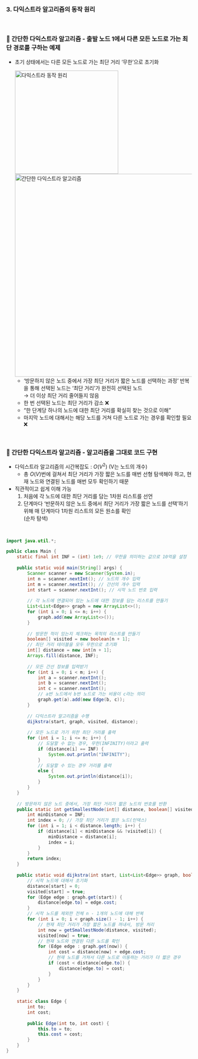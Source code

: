 ### 3. 다익스트라 알고리즘의 동작 원리
<br/>

### 📍 간단한 다익스트라 알고리즘 - 출발 노드 1에서 다른 모든 노드로 가는 최단 경로를 구하는 예제 <br/> 
- 초기 상태에서는 다른 모든 노드로 가는 최단 거리 ‘무한’으로 초기화
  <br/>

  <img width="280" alt="다익스트라 동작 원리" src="https://github.com/SeoWonLeee/2L24-Algo-Study/assets/148112372/04177d48-6288-4fde-9b4d-a10047b41878">
  <br/>
  
  <img width="550" alt="간단한 다익스트라 알고리즘" src="https://github.com/SeoWonLeee/2L24-Algo-Study/assets/148112372/406690cc-9c1b-4405-8014-67a992d6c5a6">
  <br/>
      
    - ‘방문하지 않은 노드 중에서 가장 최단 거리가 짧은 노드를 선택하는 과정’ 반복을 통해 선택된 노드는 ‘최단 거리’가 완전히 선택된 노드 <br/> → 더 이상 최단 거리 줄어들지 않음
    - 한 번 선택된 노드는 최단 거리가 감소 ❌
    - “한 단계당 하나의 노드에 대한 최단 거리를 확실히 찾는 것으로 이해”
    - 마지막 노드에 대해서는 해당 노드를 거쳐 다른 노드로 가는 경우를 확인할 필요 ❌
<br/>

### 📍 간단한 다익스트라 알고리즘 - 알고리즘을 그대로 코드 구현

- 다익스트라 알고리즘의 시간복잡도 : $O(V^2)$  (V는 노드의 개수)
    - 총 $O(V)$번에 걸쳐서 최단 거리가 가장 짧은 노드를 매번 선형 탐색해야 하고, 현재 노드와 연결된 노드를 매번 모두 확인하기 때문
- 직관적이고 쉽게 이해 가능
    1. 처음에 각 노드에 대한 최단 거리를 담는 1차원 리스트를 선언
    2. 단계마다 ‘반문하지 않은 노드 중에서 최단 거리가 가장 짧은 노드를 선택’하기 위해 매 단계마다 1차원 리스트의 모든 원소를 확인 <br/> (순차 탐색)
<br/>

```java
import java.util.*;

public class Main {
    static final int INF = (int) 1e9; // 무한을 의미하는 값으로 10억을 설정
    
    public static void main(String[] args) {
        Scanner scanner = new Scanner(System.in);
        int n = scanner.nextInt(); // 노드의 개수 입력
        int m = scanner.nextInt(); // 간선의 개수 입력
        int start = scanner.nextInt(); // 시작 노드 번호 입력
        
        // 각 노드에 연결되어 있는 노드에 대한 정보를 담는 리스트를 만들기
        List<List<Edge>> graph = new ArrayList<>();
        for (int i = 0; i <= n; i++) {
            graph.add(new ArrayList<>());
        }
        
        // 방문한 적이 있는지 체크하는 목적의 리스트를 만들기
        boolean[] visited = new boolean[n + 1];
        // 최단 거리 테이블을 모두 무한으로 초기화
        int[] distance = new int[n + 1];
        Arrays.fill(distance, INF);
        
        // 모든 간선 정보를 입력받기
        for (int i = 0; i < m; i++) {
            int a = scanner.nextInt();
            int b = scanner.nextInt();
            int c = scanner.nextInt();
            // a번 노드에서 b번 노드로 가는 비용이 c라는 의미
            graph.get(a).add(new Edge(b, c));
        }
        
        // 다익스트라 알고리즘을 수행
        dijkstra(start, graph, visited, distance);
        
        // 모든 노드로 가기 위한 최단 거리를 출력
        for (int i = 1; i <= n; i++) {
            // 도달할 수 없는 경우, 무한(INFINITY)이라고 출력
            if (distance[i] == INF) {
                System.out.println("INFINITY");
            } 
            // 도달할 수 있는 경우 거리를 출력
            else {
                System.out.println(distance[i]);
            }
        }
    }
    
    // 방문하지 않은 노드 중에서, 가장 최단 거리가 짧은 노드의 번호를 반환
    public static int getSmallestNode(int[] distance, boolean[] visited) {
        int minDistance = INF;
        int index = 0; // 가장 최단 거리가 짧은 노드(인덱스)
        for (int i = 1; i < distance.length; i++) {
            if (distance[i] < minDistance && !visited[i]) {
                minDistance = distance[i];
                index = i;
            }
        }
        return index;
    }
    
    public static void dijkstra(int start, List<List<Edge>> graph, boolean[] visited, int[] distance) {
        // 시작 노드에 대해서 초기화
        distance[start] = 0;
        visited[start] = true;
        for (Edge edge : graph.get(start)) {
            distance[edge.to] = edge.cost;
        }
        // 시작 노드를 제외한 전체 n - 1개의 노드에 대해 반복
        for (int i = 0; i < graph.size() - 1; i++) {
            // 현재 최단 거리가 가장 짧은 노드를 꺼내서, 방문 처리
            int now = getSmallestNode(distance, visited);
            visited[now] = true;
            // 현재 노드와 연결된 다른 노드를 확인
            for (Edge edge : graph.get(now)) {
                int cost = distance[now] + edge.cost;
                // 현재 노드를 거쳐서 다른 노드로 이동하는 거리가 더 짧은 경우
                if (cost < distance[edge.to]) {
                    distance[edge.to] = cost;
                }
            }
        }
    }
    
    static class Edge {
        int to;
        int cost;
        
        public Edge(int to, int cost) {
            this.to = to;
            this.cost = cost;
        }
    }
}
```
